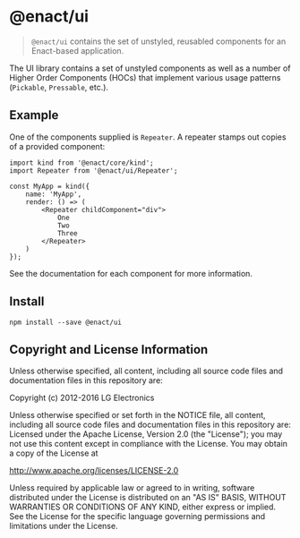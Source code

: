 # @enact/ui

> `@enact/ui` contains the set of unstyled, reusabled components for an Enact-based application.

The UI library contains a set of unstyled components as well as a number of Higher Order Components (HOCs)
that implement various usage patterns (`Pickable`, `Pressable`, etc.).

## Example

One of the components supplied is `Repeater`. A repeater stamps out copies of a provided component:
```
import kind from '@enact/core/kind';
import Repeater from '@enact/ui/Repeater';

const MyApp = kind({
    name: 'MyApp',
    render: () => (
        <Repeater childComponent="div">
            One
            Two
            Three
        </Repeater>
    )
});
```

See the documentation for each component for more information.

## Install

```
npm install --save @enact/ui
```

## Copyright and License Information

Unless otherwise specified, all content, including all source code files and documentation files in this repository are:

Copyright (c) 2012-2016 LG Electronics

Unless otherwise specified or set forth in the NOTICE file, all content, including all source code files and documentation files in this repository are: Licensed under the Apache License, Version 2.0 (the "License"); you may not use this content except in compliance with the License. You may obtain a copy of the License at

http://www.apache.org/licenses/LICENSE-2.0

Unless required by applicable law or agreed to in writing, software distributed under the License is distributed on an "AS IS" BASIS, WITHOUT WARRANTIES OR CONDITIONS OF ANY KIND, either express or implied. See the License for the specific language governing permissions and limitations under the License.
